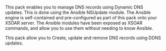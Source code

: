 This pack enables you to manage DNS records using Dynamic DNS updates. This is done using the Ansible NSUpdate module. The Ansible engine is self-contained and pre-configured as part of this pack onto your XSOAR server. The Ansible modules have been exposed as XSOAR commands, and allow you to use them without needing to know Ansible.

This pack allow you to Create, update and remove DNS records using DDNS updates.
